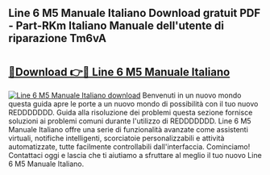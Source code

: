## Line 6 M5 Manuale Italiano Download gratuit PDF - Part-RKm Italiano Manuale dell'utente di riparazione Tm6vA

# <h2><a href="http://dfe00vf.blite.top/?on=Line+6+M5+Manuale+Italiano">🔗Download 👉🔴 Line 6 M5 Manuale Italiano</a></h2>

[![Line 6 M5 Manuale Italiano download](https://i.imgur.com/lujVjoI.png)](http://dfe00vf.blite.top/?on=Line+6+M5+Manuale+Italiano)
Benvenuti in un nuovo mondo questa guida apre le porte a un nuovo mondo di possibilità con il tuo nuovo REDDDDDDD. Guida alla risoluzione dei problemi questa sezione fornisce soluzioni ai problemi comuni durante l'utilizzo di REDDDDDDD. Line 6 M5 Manuale Italiano offre una serie di funzionalità avanzate come assistenti virtuali, notifiche intelligenti, scorciatoie personalizzabili e attività automatizzate, tutte facilmente controllabili dall'interfaccia. Cominciamo! Contattaci oggi e lascia che ti aiutiamo a sfruttare al meglio il tuo nuovo Line 6 M5 Manuale Italiano.
